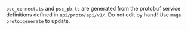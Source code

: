 `psc_connect.ts` and `psc_pb.ts` are generated from the protobuf service definitions defined in `api/proto/api/v1/`. Do not edit by hand! Use `mage proto:generate` to update.